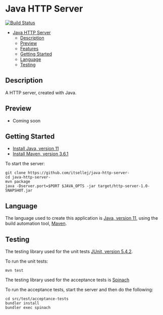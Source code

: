 # Java HTTP Server

[![Build Status](https://travis-ci.org/itsellej/java-http-server-.svg?branch=master)](https://travis-ci.org/itsellej/java-http-server-)

- [Java HTTP Server](#java-http-server)
  - [Description](#description)
  - [Preview](#preview)
  - [Features](#features)
  - [Getting Started](#getting-started)
  - [Language](#language)
  - [Testing](#testing)

## Description

 A HTTP server, created with Java. 

## Preview

- Coming soon

## Getting Started

- [Install Java, version 11](https://www.oracle.com/technetwork/java/javase/downloads/jdk11-downloads-5066655.html)
- [Install Maven, version 3.6.1](https://maven.apache.org/download.cgi)

To start the server:

 ```
git clone https://github.com/itsellej/java-http-server-
cd java-http-server-
mvn package
java -Dserver.port=$PORT $JAVA_OPTS -jar target/http-server-1.0-SNAPSHOT.jar
 ```
 
## Language 

 The language used to create this application is [Java, version 11](https://docs.oracle.com/en/java/), using the build automation tool, [Maven](https://maven.apache.org/guides/getting-started/maven-in-five-minutes.html).

## Testing

The testing library used for the unit tests [JUnit, version 5.4.2](https://junit.org/junit5/).

To run the unit tests:

```mvn test``` 

The testing library used for the acceptance tests is [Spinach](https://codegram.github.io/spinach/)

To run the acceptance tests, start the server and then do the following:

```
cd src/test/acceptance-tests
bundler install
bundler exec spinach
```




